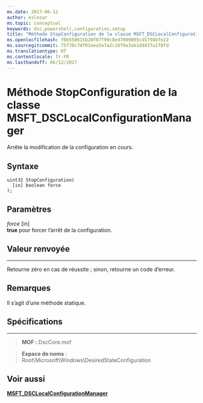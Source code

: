 ```yaml
---
ms.date: 2017-06-12
author: eslesar
ms.topic: conceptual
keywords: dsc,powershell,configuration,setup
title: "Méthode StopConfiguration de la classe MSFT_DSCLocalConfigurationManager"
ms.openlocfilehash: f0b550615b20f07f99c8ed7009805c45794bfe22
ms.sourcegitcommit: 75f70c7df01eea5e7a2c16f9a3ab1dd437a1f8fd
ms.translationtype: HT
ms.contentlocale: fr-FR
ms.lasthandoff: 06/12/2017
---
```

<a id="stopconfiguration-method-of-the-msftdsclocalconfigurationmanager-class" class="xliff"></a>
# Méthode StopConfiguration de la classe MSFT_DSCLocalConfigurationManager

Arrête la modification de la configuration en cours.

<a id="syntax" class="xliff"></a>
Syntaxe
------

```mof
uint32 StopConfiguration(
  [in] boolean force
);
```

<a id="parameters" class="xliff"></a>
Paramètres
----------

*force* \[in\]  
**true** pour forcer l’arrêt de la configuration.

<a id="return-value" class="xliff"></a>
## Valeur renvoyée
------------

Retourne zéro en cas de réussite ; sinon, retourne un code d’erreur.

<a id="remarks" class="xliff"></a>
## Remarques

Il s’agit d’une méthode statique.

<a id="requirements" class="xliff"></a>
## Spécifications
------------
>**MOF :** DscCore.mof

>**Espace de noms** : Root\Microsoft\Windows\DesiredStateConfiguration


<a id="see-also" class="xliff"></a>
## Voir aussi


[**MSFT_DSCLocalConfigurationManager**](msft-dsclocalconfigurationmanager.md)


 

 



